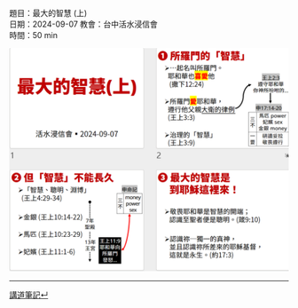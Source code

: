 題目：最大的智慧 (上)  
日期：2024-09-07 
教會：台中活水浸信會  
時間：50 min  

![images/2024-09-07-1Ki.3.3-15.png](images/2024-09-07-1Ki.3.3-15.png)


---


[講道筆記↵](README.md)